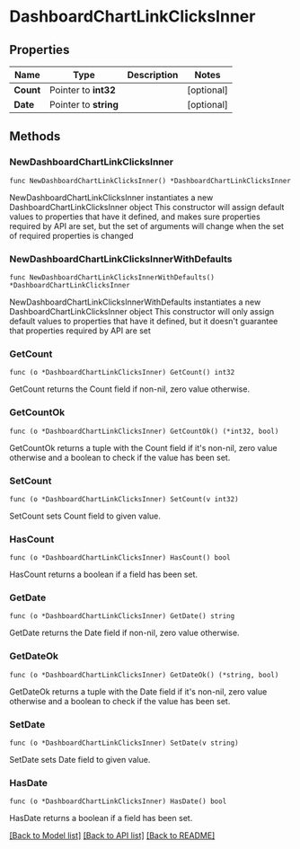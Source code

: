 # DashboardChartLinkClicksInner

## Properties

Name | Type | Description | Notes
------------ | ------------- | ------------- | -------------
**Count** | Pointer to **int32** |  | [optional] 
**Date** | Pointer to **string** |  | [optional] 

## Methods

### NewDashboardChartLinkClicksInner

`func NewDashboardChartLinkClicksInner() *DashboardChartLinkClicksInner`

NewDashboardChartLinkClicksInner instantiates a new DashboardChartLinkClicksInner object
This constructor will assign default values to properties that have it defined,
and makes sure properties required by API are set, but the set of arguments
will change when the set of required properties is changed

### NewDashboardChartLinkClicksInnerWithDefaults

`func NewDashboardChartLinkClicksInnerWithDefaults() *DashboardChartLinkClicksInner`

NewDashboardChartLinkClicksInnerWithDefaults instantiates a new DashboardChartLinkClicksInner object
This constructor will only assign default values to properties that have it defined,
but it doesn't guarantee that properties required by API are set

### GetCount

`func (o *DashboardChartLinkClicksInner) GetCount() int32`

GetCount returns the Count field if non-nil, zero value otherwise.

### GetCountOk

`func (o *DashboardChartLinkClicksInner) GetCountOk() (*int32, bool)`

GetCountOk returns a tuple with the Count field if it's non-nil, zero value otherwise
and a boolean to check if the value has been set.

### SetCount

`func (o *DashboardChartLinkClicksInner) SetCount(v int32)`

SetCount sets Count field to given value.

### HasCount

`func (o *DashboardChartLinkClicksInner) HasCount() bool`

HasCount returns a boolean if a field has been set.

### GetDate

`func (o *DashboardChartLinkClicksInner) GetDate() string`

GetDate returns the Date field if non-nil, zero value otherwise.

### GetDateOk

`func (o *DashboardChartLinkClicksInner) GetDateOk() (*string, bool)`

GetDateOk returns a tuple with the Date field if it's non-nil, zero value otherwise
and a boolean to check if the value has been set.

### SetDate

`func (o *DashboardChartLinkClicksInner) SetDate(v string)`

SetDate sets Date field to given value.

### HasDate

`func (o *DashboardChartLinkClicksInner) HasDate() bool`

HasDate returns a boolean if a field has been set.


[[Back to Model list]](../README.md#documentation-for-models) [[Back to API list]](../README.md#documentation-for-api-endpoints) [[Back to README]](../README.md)



